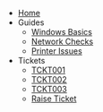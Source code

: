 - [Home](/README.md)
- Guides
  - [Windows Basics](/guides/WindowsBasics.md)
  - [Network Checks](/guides/NetworkChecks.md)
  - [Printer Issues](/guides/PrinterIssues.md)
- Tickets
  - [TCKT001](/tickets/TCKT001.md)
  - [TCKT002](/tickets/TCKT002.md)
  - [TCKT003](/tickets/TCKT003.md)
  - [Raise Ticket](/tickets/NewTicketTemplate.md)
